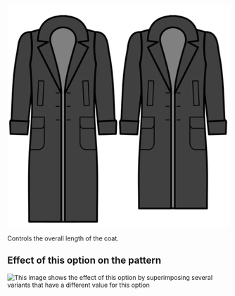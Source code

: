 ![Length](length.svg)

Controls the overall length of the coat.

## Effect of this option on the pattern

![This image shows the effect of this option by superimposing several variants that have a different value for this option](carlton\_length\_sample.svg "Effect of this option on the pattern")
